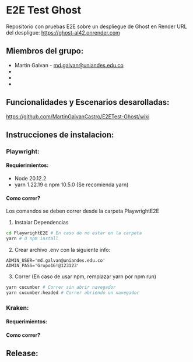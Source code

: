 # E2E Test Ghost

Repositorio con pruebas E2E sobre un despliegue de Ghost en Render
URL del despligue: https://ghost-al42.onrender.com

## Miembros del grupo:
- Martin Galvan - md.galvan@uniandes.edu.co
-
-
-


## Funcionalidades y Escenarios desarolladas:
https://github.com/MartinGalvanCastro/E2ETest-Ghost/wiki


## Instrucciones de instalacion:
### Playwright:

#### Requierimientos:
- Node 20.12.2
- yarn 1.22.19 o npm 10.5.0 (Se recomienda yarn)
  
#### Como correr?
Los comandos se deben correr desde la carpeta PlaywrightE2E

1. Instalar Dependencias
```bash
cd PlaywrightE2E # En caso de no estar en la carpeta
yarn # O npm install
```

2. Crear archivo .env con la siguiente info:
```
ADMIN_USER='md.galvan@uniandes.edu.co'
ADMIN_PASS='Grupo16!@123123'
```

3. Correr (En caso de usar npm, remplazar yarn por npm run)
```bash
yarn cucumber # Correr sin abrir navegador
yarn cucumber:headed # Correr abriendo un navegador
```

### Kraken:
#### Requerimientos:
#### Como correr?

## Release:
